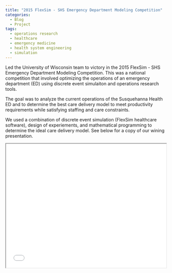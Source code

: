 ```yaml
---
title: "2015 FlexSim - SHS Emergency Department Modeling Competition"
categories:
  - Blog
  - Project
tags:
  - operations research
  - healthcare
  - emergency medicine
  - health system engineering
  - simulation
---
```



Led the University of Wisconsin team to victory in the 2015 FlexSim - SHS Emergency Department Modeling Competition. This was a national competition that involved optimizing the operations of an emergency department (ED) using discrete event simulaiton and operations research tools.

The goal was to analyze the current operations of the Susquehanna Health ED and to determine the best care delivery model to meet productivity requirements while satisfying staffing and care constraints.

We used a combination of discrete event simulation (FlexSim healthcare software), design of experiements, and mathematical programming to determine the ideal care delivery model. See below for a copy of our wining presentation.

<iframe src="{{ site.url }}{{ site.baseurl }}/assets/post_assets/2015-01-01-SHS-FlexSim/Public_SHS_Flexim.pdf" 
    width="100%" 
    style="aspect-ratio: 11 / 8.5;">
</iframe>
